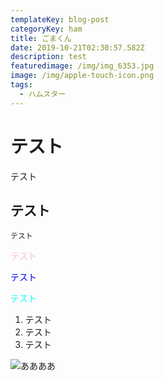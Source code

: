 ```yaml
---
templateKey: blog-post
categoryKey: ham
title: ごまくん
date: 2019-10-21T02:30:57.582Z
description: test
featuredimage: /img/img_6353.jpg
image: /img/apple-touch-icon.png
tags:
  - ハムスター
---
```

# テスト

テスト

## テスト

```
テスト
```

<font color="Pink">テスト</font>

<font color="Blue">テスト</font>

<font color="Aqua">テスト</font>

1. テスト
2. テスト
3. テスト

![ああああ](/img/01.png "きなこ！")
